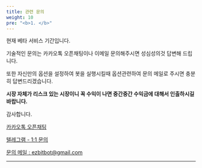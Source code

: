 ```yaml
---
title: 관련 문의
weight: 10
pre: "<b>1. </b>"
---
```





현재 베타 서비스 기간입니다.

기술적인 문의는 카카오톡 오픈채팅이나 이메일 문의해주시면 성심성의것 답변해 드립니다.

또한 자신만의 옵션을 설정하여 봇을 실행시킬때 옵션관련하여 문의 메일로 주시면 충분히 답변드리겠습니다.

**시장 자체가 리스크 있는 시장이니 꼭 수익이 나면 중간중간 수익금에 대해서 인출하시길 바랍니다.**



감사합니다.


[카카오톡 오픈채팅](https://open.kakao.com/o/g8WJP1Hb)

[텔레그램 - 1:1 문의](https://t.me/@ezbitbot) 


<a href="mailto:ezbitbot@gmail.com">문의 메일 : ezbitbot@gmail.com</a>

---